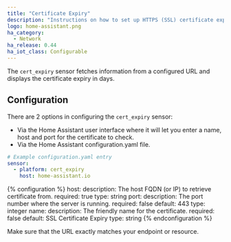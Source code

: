 ```yaml
---
title: "Certificate Expiry"
description: "Instructions on how to set up HTTPS (SSL) certificate expiry sensors within Home Assistant."
logo: home-assistant.png
ha_category:
  - Network
ha_release: 0.44
ha_iot_class: Configurable
---
```


The `cert_expiry` sensor fetches information from a configured URL and displays the certificate expiry in days.

## Configuration

There are 2 options in configuring the `cert_expiry` sensor:

- Via the Home Assistant user interface where it will let you enter a name, host and port for the certificate to check.
- Via the Home Assistant configuration.yaml file.


```yaml
# Example configuration.yaml entry
sensor:
  - platform: cert_expiry
    host: home-assistant.io
```

{% configuration %}
host:
  description: The host FQDN (or IP) to retrieve certificate from.
  required: true
  type: string
port:
  description: The port number where the server is running.
  required: false
  default: 443
  type: integer
name:
  description: The friendly name for the certificate.
  required: false
  default: SSL Certificate Expiry
  type: string
{% endconfiguration %}

<div class='note warning'>
Make sure that the URL exactly matches your endpoint or resource.
</div>
